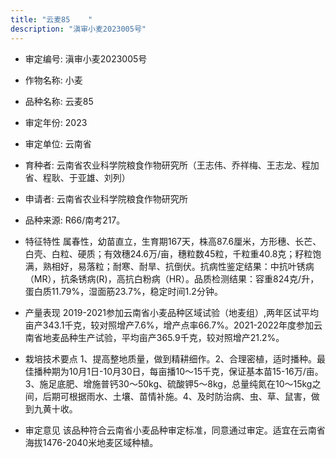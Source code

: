 ```yaml
---
title: "云麦85	"
description: "滇审小麦2023005号"
---
```

* 审定编号:  滇审小麦2023005号

*  作物名称:  小麦

*  品种名称:  云麦85	

*  审定年份:  2023

*  审定单位:  云南省

* 育种者:  云南省农业科学院粮食作物研究所（王志伟、乔祥梅、王志龙、程加省、程耿、于亚雄、刘列）

*  申请者:  云南省农业科学院粮食作物研究所

*  品种来源:  R66/南考217。

*  特征特性
属春性，幼苗直立，生育期167天，株高87.6厘米，方形穗、长芒、白壳、白粒、硬质；有效穗24.6万/亩，穗粒数45粒，千粒重40.8克；籽粒饱满，熟相好，易落粒；耐寒、耐旱、抗倒伏。抗病性鉴定结果：中抗叶锈病（MR），抗条锈病(R)，高抗白粉病（HR）。品质检测结果：容重824克/升，蛋白质11.79%，湿面筋23.7%，稳定时间1.2分钟。

*  产量表现
2019-2021参加云南省小麦品种区域试验（地麦组）,两年区试平均亩产343.1千克，较对照增产7.6%，增产点率66.7%。2021-2022年度参加云南省地麦品种生产试验，平均亩产365.9千克，较对照增产21.2%。

*  栽培技术要点
1、提高整地质量，做到精耕细作。2、合理密植，适时播种。最佳播种期为10月1日-10月30日，每亩播10～15千克，保证基本苗15-16万/亩。3、施足底肥、增施普钙30～50kg、硫酸钾5～8kg，总量纯氮在10～15kg之间，后期可根据雨水、土壤、苗情补施。4、及时防治病、虫、草、鼠害，做到九黄十收。

*  审定意见
该品种符合云南省小麦品种审定标准，同意通过审定。适宜在云南省海拔1476-2040米地麦区域种植。
